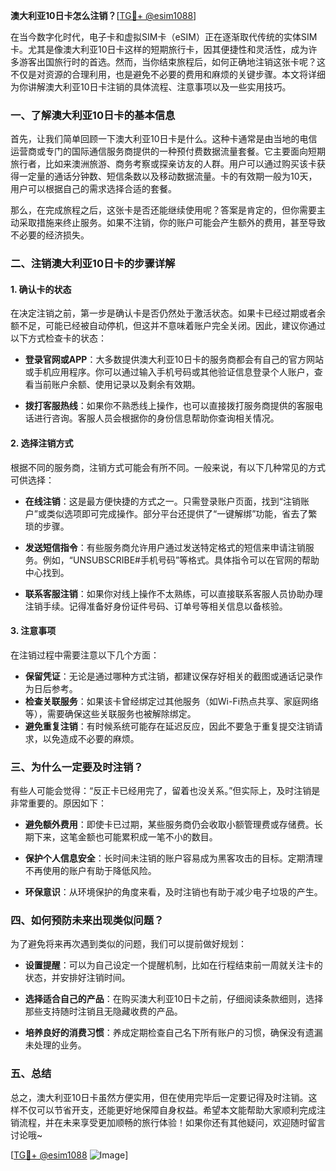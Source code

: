 **澳大利亚10日卡怎么注销？**[[TG💪+ @esim1088](https://t.me/s/esim1088)]

在当今数字化时代，电子卡和虚拟SIM卡（eSIM）正在逐渐取代传统的实体SIM卡。尤其是像澳大利亚10日卡这样的短期旅行卡，因其便捷性和灵活性，成为许多游客出国旅行时的首选。然而，当你结束旅程后，如何正确地注销这张卡呢？这不仅是对资源的合理利用，也是避免不必要的费用和麻烦的关键步骤。本文将详细为你讲解澳大利亚10日卡注销的具体流程、注意事项以及一些实用技巧。

### 一、了解澳大利亚10日卡的基本信息

首先，让我们简单回顾一下澳大利亚10日卡是什么。这种卡通常是由当地的电信运营商或专门的国际通信服务商提供的一种预付费数据流量套餐。它主要面向短期旅行者，比如来澳洲旅游、商务考察或探亲访友的人群。用户可以通过购买该卡获得一定量的通话分钟数、短信条数以及移动数据流量。卡的有效期一般为10天，用户可以根据自己的需求选择合适的套餐。

那么，在完成旅程之后，这张卡是否还能继续使用呢？答案是肯定的，但你需要主动采取措施来终止服务。如果不注销，你的账户可能会产生额外的费用，甚至导致不必要的经济损失。

### 二、注销澳大利亚10日卡的步骤详解

#### 1. 确认卡的状态
在决定注销之前，第一步是确认卡是否仍然处于激活状态。如果卡已经过期或者余额不足，可能已经被自动停机，但这并不意味着账户完全关闭。因此，建议你通过以下方式检查卡的状态：

- **登录官网或APP**：大多数提供澳大利亚10日卡的服务商都会有自己的官方网站或手机应用程序。你可以通过输入手机号码或其他验证信息登录个人账户，查看当前账户余额、使用记录以及剩余有效期。
  
- **拨打客服热线**：如果你不熟悉线上操作，也可以直接拨打服务商提供的客服电话进行咨询。客服人员会根据你的身份信息帮助你查询相关情况。

#### 2. 选择注销方式
根据不同的服务商，注销方式可能会有所不同。一般来说，有以下几种常见的方式可供选择：

- **在线注销**：这是最方便快捷的方式之一。只需登录账户页面，找到“注销账户”或类似选项即可完成操作。部分平台还提供了“一键解绑”功能，省去了繁琐的步骤。
  
- **发送短信指令**：有些服务商允许用户通过发送特定格式的短信来申请注销服务。例如，“UNSUBSCRIBE#手机号码”等格式。具体指令可以在官网的帮助中心找到。

- **联系客服注销**：如果你对线上操作不太熟练，可以直接联系客服人员协助办理注销手续。记得准备好身份证件号码、订单号等相关信息以备核验。

#### 3. 注意事项
在注销过程中需要注意以下几个方面：
- **保留凭证**：无论是通过哪种方式注销，都建议保存好相关的截图或通话记录作为日后参考。
- **检查关联服务**：如果该卡曾经绑定过其他服务（如Wi-Fi热点共享、家庭网络等），需要确保这些关联服务也被解除绑定。
- **避免重复注销**：有时候系统可能存在延迟反应，因此不要急于重复提交注销请求，以免造成不必要的麻烦。

### 三、为什么一定要及时注销？

有些人可能会觉得：“反正卡已经用完了，留着也没关系。”但实际上，及时注销是非常重要的。原因如下：

- **避免额外费用**：即使卡已过期，某些服务商仍会收取小额管理费或存储费。长期下来，这笔金额也可能累积成一笔不小的数目。
  
- **保护个人信息安全**：长时间未注销的账户容易成为黑客攻击的目标。定期清理不再使用的账户有助于降低风险。

- **环保意识**：从环境保护的角度来看，及时注销也有助于减少电子垃圾的产生。

### 四、如何预防未来出现类似问题？

为了避免将来再次遇到类似的问题，我们可以提前做好规划：

- **设置提醒**：可以为自己设定一个提醒机制，比如在行程结束前一周就关注卡的状态，并安排好注销时间。
  
- **选择适合自己的产品**：在购买澳大利亚10日卡之前，仔细阅读条款细则，选择那些支持随时注销且无隐藏收费的产品。

- **培养良好的消费习惯**：养成定期检查自己名下所有账户的习惯，确保没有遗漏未处理的业务。

### 五、总结

总之，澳大利亚10日卡虽然方便实用，但在使用完毕后一定要记得及时注销。这样不仅可以节省开支，还能更好地保障自身权益。希望本文能帮助大家顺利完成注销流程，并在未来享受更加顺畅的旅行体验！如果你还有其他疑问，欢迎随时留言讨论哦~

[[TG💪+ @esim1088](https://t.me/s/esim1088) ![Image](https://i.postimg.cc/4NQfJmqS/Snipaste-2025-05-13-00-14-12.png)]